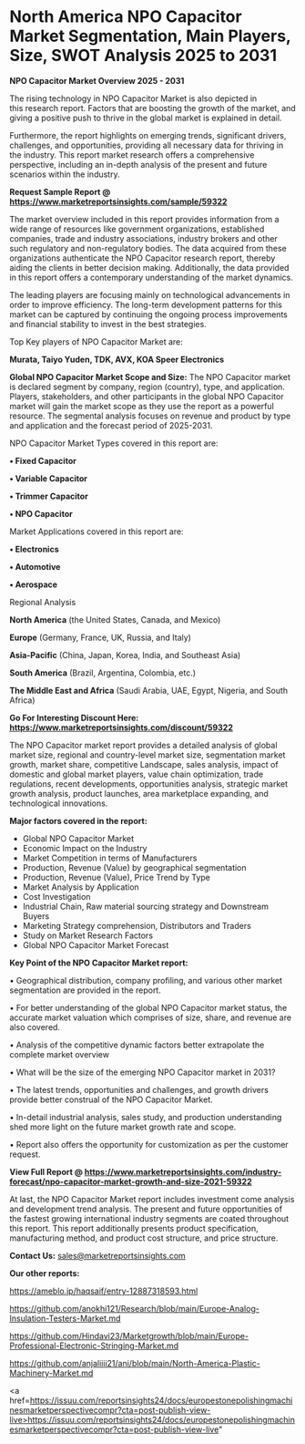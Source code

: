 # North America NPO Capacitor Market Segmentation, Main Players, Size, SWOT Analysis 2025 to 2031

<Strong> NPO Capacitor Market Overview 2025 - 2031</strong>

The rising technology in NPO Capacitor Market is also depicted in this research report. Factors that are boosting the growth of the market, and giving a positive push to thrive in the global market is explained in detail.

Furthermore, the report highlights on emerging trends, significant drivers, challenges, and opportunities, providing all necessary data for thriving in the industry. This report market research offers a comprehensive perspective, including an in-depth analysis of the present and future scenarios within the industry.

<strong>Request Sample Report @ <a href=https://www.marketreportsinsights.com/sample/59322>https://www.marketreportsinsights.com/sample/59322</a></strong>

The market overview included in this report provides information from a wide range of resources like government organizations, established companies, trade and industry associations, industry brokers and other such regulatory and non-regulatory bodies. The data acquired from these organizations authenticate the NPO Capacitor research report, thereby aiding the clients in better decision making. Additionally, the data provided in this report offers a contemporary understanding of the market dynamics.

The leading players are focusing mainly on technological advancements in order to improve efficiency. The long-term development patterns for this market can be captured by continuing the ongoing process improvements and financial stability to invest in the best strategies.

Top Key players of NPO Capacitor Market are:

<strong>Murata, Taiyo Yuden, TDK, AVX, KOA Speer Electronics</strong>

<strong><b>Global NPO Capacitor Market Scope and Size:</b></strong>
The NPO Capacitor market is declared segment by company, region (country), type, and application. Players, stakeholders, and other participants in the global NPO Capacitor market will gain the market scope as they use the report as a powerful resource. The segmental analysis focuses on revenue and product by type and application and the forecast period of 2025-2031.

NPO Capacitor Market Types covered in this report are:

<strong>• Fixed Capacitor

• Variable Capacitor

• Trimmer Capacitor

• NPO Capacitor</strong>

Market Applications covered in this report are:

<strong>• Electronics

• Automotive

• Aerospace</strong> 

Regional Analysis

<strong>North America</strong> (the United States, Canada, and Mexico)

<strong>Europe</strong> (Germany, France, UK, Russia, and Italy)

<strong>Asia-Pacific</strong> (China, Japan, Korea, India, and Southeast Asia)

<strong>South America</strong> (Brazil, Argentina, Colombia, etc.)

<strong>The Middle East and Africa</strong> (Saudi Arabia, UAE, Egypt, Nigeria, and South Africa)

<strong>Go For Interesting Discount Here: <a href=https://www.marketreportsinsights.com/discount/59322>https://www.marketreportsinsights.com/discount/59322</a></strong>

The NPO Capacitor market report provides a detailed analysis of global market size, regional and country-level market size, segmentation market growth, market share, competitive Landscape, sales analysis, impact of domestic and global market players, value chain optimization, trade regulations, recent developments, opportunities analysis, strategic market growth analysis, product launches, area marketplace expanding, and technological innovations.

<strong><b>Major factors covered in the report:</b></strong>
<ul>
  <li>Global NPO Capacitor Market </li>
  <li>Economic Impact on the Industry</li>
  <li>Market Competition in terms of Manufacturers</li>
  <li>Production, Revenue (Value) by geographical segmentation</li>
  <li>Production, Revenue (Value), Price Trend by Type</li>
  <li>Market Analysis by Application</li>
  <li>Cost Investigation</li>
  <li>Industrial Chain, Raw material sourcing strategy and Downstream Buyers</li>
  <li>Marketing Strategy comprehension, Distributors and Traders</li>
  <li>Study on Market Research Factors</li>
  <li>Global NPO Capacitor Market Forecast</li>
</ul>

<strong><b>Key Point of the NPO Capacitor Market report:</b></strong>

• Geographical distribution, company profiling, and various other market segmentation are provided in the report.

• For better understanding of the global NPO Capacitor market status, the accurate market valuation which comprises of size, share, and revenue are also covered.

• Analysis of the competitive dynamic factors better extrapolate the complete market overview

• What will be the size of the emerging NPO Capacitor market in 2031?

• The latest trends, opportunities and challenges, and growth drivers provide better construal of the NPO Capacitor Market.

• In-detail industrial analysis, sales study, and production understanding shed more light on the future market growth rate and scope.

• Report also offers the opportunity for customization as per the customer request.

<strong><b>View Full Report @ <a href=https://www.marketreportsinsights.com/industry-forecast/npo-capacitor-market-growth-and-size-2021-59322>https://www.marketreportsinsights.com/industry-forecast/npo-capacitor-market-growth-and-size-2021-59322</a></b></strong>


At last, the NPO Capacitor Market report includes investment come analysis and development trend analysis. The present and future opportunities of the fastest growing international industry segments are coated throughout this report. This report additionally presents product specification, manufacturing method, and product cost structure, and price structure.

<strong>Contact Us:</strong>
sales@marketreportsinsights.com

<strong>Our other reports:</strong>

<a href=https://ameblo.jp/haqsaif/entry-12887318593.html>https://ameblo.jp/haqsaif/entry-12887318593.html</a>

<a href=https://github.com/anokhi121/Research/blob/main/Europe-Analog-Insulation-Testers-Market.md>https://github.com/anokhi121/Research/blob/main/Europe-Analog-Insulation-Testers-Market.md</a>

<a href=https://github.com/Hindavi23/Marketgrowth/blob/main/Europe-Professional-Electronic-Stringing-Market.md>https://github.com/Hindavi23/Marketgrowth/blob/main/Europe-Professional-Electronic-Stringing-Market.md</a>

<a href=https://github.com/anjaliiii21/ani/blob/main/North-America-Plastic-Machinery-Market.md>https://github.com/anjaliiii21/ani/blob/main/North-America-Plastic-Machinery-Market.md</a>

<a href=https://issuu.com/reportsinsights24/docs/europestonepolishingmachinesmarketperspectivecompr?cta=post-publish-view-live>https://issuu.com/reportsinsights24/docs/europestonepolishingmachinesmarketperspectivecompr?cta=post-publish-view-live</a>"
